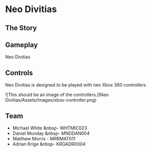 # Neo Divitias

## The Story


## Gameplay
Neo Divitias 

## Controls
Neo Divitias is designed to be played with two Xbox 360 controllers.

![This should be an image of the controllers.](Neo Divitias/Assets/Images/xbox-controller.png)

## Team

* Michael White     &nbsp- WHTMIC023
* Daniel Munday     &nbsp- MNDDAN004
* Matthew Morris    - MRRMAT011
* Adrian Krige      &nbsp- KRGADR0004
